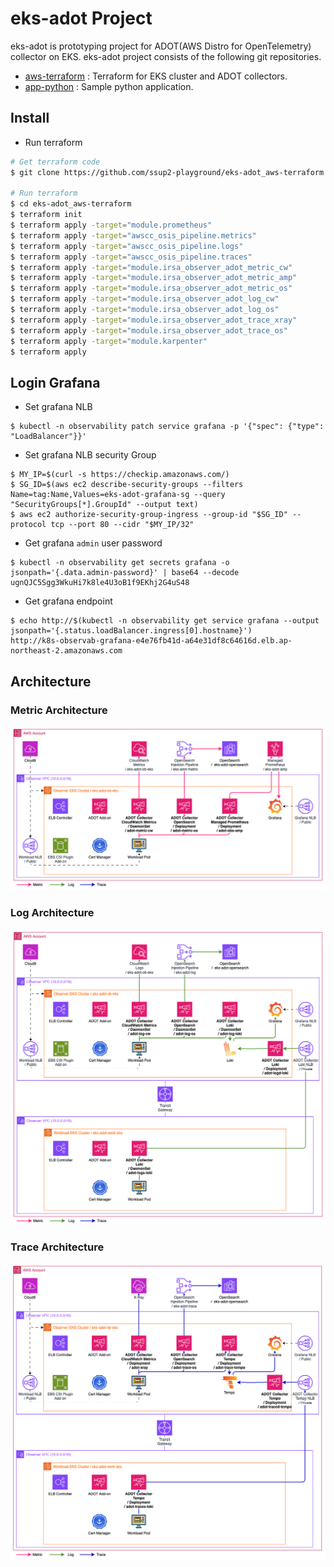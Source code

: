 # eks-adot Project

eks-adot is prototyping project for ADOT(AWS Distro for OpenTelemetry) collector on EKS. eks-adot project consists of the following git repositories.

* [aws-terraform](https://github.com/ssup2-playground/eks-adot_aws-terraform) : Terraform for EKS cluster and ADOT collectors.
* [app-python](https://github.com/ssup2-playground/eks-adot_app-python) : Sample python application.

## Install

* Run terraform

```bash
# Get terraform code
$ git clone https://github.com/ssup2-playground/eks-adot_aws-terraform.git && rm ./eks-adot_aws-terraform/terraform.tf

# Run terraform
$ cd eks-adot_aws-terraform
$ terraform init
$ terraform apply -target="module.prometheus"
$ terraform apply -target="awscc_osis_pipeline.metrics"
$ terraform apply -target="awscc_osis_pipeline.logs"
$ terraform apply -target="awscc_osis_pipeline.traces"
$ terraform apply -target="module.irsa_observer_adot_metric_cw"
$ terraform apply -target="module.irsa_observer_adot_metric_amp"
$ terraform apply -target="module.irsa_observer_adot_metric_os"
$ terraform apply -target="module.irsa_observer_adot_log_cw"
$ terraform apply -target="module.irsa_observer_adot_log_os"
$ terraform apply -target="module.irsa_observer_adot_trace_xray"
$ terraform apply -target="module.irsa_observer_adot_trace_os"
$ terraform apply -target="module.karpenter"
$ terraform apply
```

## Login Grafana

* Set grafana NLB
```
$ kubectl -n observability patch service grafana -p '{"spec": {"type": "LoadBalancer"}}'
```

* Set grafana NLB security Group
```
$ MY_IP=$(curl -s https://checkip.amazonaws.com/)
$ SG_ID=$(aws ec2 describe-security-groups --filters Name=tag:Name,Values=eks-adot-grafana-sg --query "SecurityGroups[*].GroupId" --output text)
$ aws ec2 authorize-security-group-ingress --group-id "$SG_ID" --protocol tcp --port 80 --cidr "$MY_IP/32"
```

* Get grafana `admin` user password
```
$ kubectl -n observability get secrets grafana -o jsonpath='{.data.admin-password}' | base64 --decode
ugnQJC5Sgg3WkuHi7k8le4U3oB1f9EKhj2G4uS48
```

* Get grafana endpoint
```shell
$ echo http://$(kubectl -n observability get service grafana --output jsonpath='{.status.loadBalancer.ingress[0].hostname}')
http://k8s-observab-grafana-e4e76fb41d-a64e31df8c64616d.elb.ap-northeast-2.amazonaws.com
```

## Architecture

### Metric Architecture

<img src="/images/architecture-metric.png" width="800"/>

### Log Architecture

<img src="/images/architecture-log.png" width="800"/>

### Trace Architecture

<img src="/images/architecture-trace.png" width="800"/>
